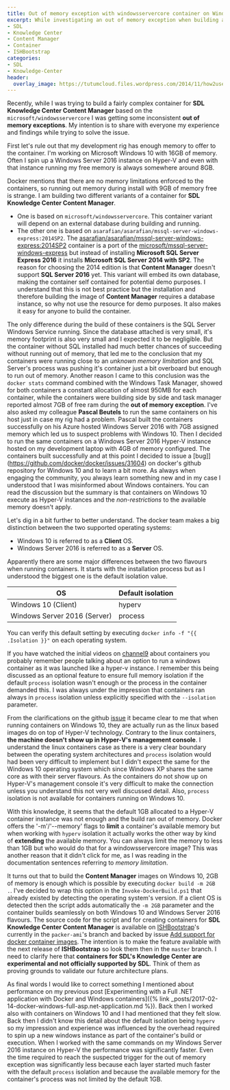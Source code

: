 ```yaml
---
title: Out of memory exception with windowsservercore container on Windows 10
excerpt: While investigating an out of memory exception when building a microsoft/windowsservercore based container for SDL's Knowledge Center Content Manager, I came to realize a couple of small but important differences between hosting containers on Windows 10 and Windows Server 2016.
- SDL
- Knowledge Center
- Content Manager
- Container
- ISHBootstrap
categories:
- SDL
- Knowledge-Center
header:
  overlay_image: https://tutumcloud.files.wordpress.com/2014/11/how2usedocker_windows.jpg
---
```


Recently, while I was trying to build a fairly complex container for **SDL Knowledge Center Content Manager** based on the `microsoft/windowsservercore` I was getting some inconsistent **out of memory exceptions**. My intention is to share with everyone my experience and findings while trying to solve the issue.

First let's rule out that my development rig has enough memory to offer to the container. I'm working on Microsoft Windows 10 with 16GB of memory. Often I spin up a Windows Server 2016 instance on Hyper-V and even with that instance running my free memory is always somewhere around 8GB. 

Docker mentions that there are no memory limitations enforced to the containers, so running out memory during install with 9GB of memory free is strange. I am building two different variants of a container for **SDL Knowledge Center Content Manager**. 

- One is based on `microsoft/windowsservercore`. This container variant will depend on an external database during building and running.
- The other one is based on `asarafian/asarafian/mssql-server-windows-express:2014SP2`. The [asarafian/asarafian/mssql-server-windows-express:2014SP2](https://hub.docker.com/r/asarafian/mssql-server-windows-express/) container is a port of the [microsoft/mssql-server-windows-express](https://hub.docker.com/r/microsoft/mssql-server-windows-express/) but instead of installing **Microsoft SQL Server Express 2016** it installs **Microsoft SQL Server 2014 with SP2**. The reason for choosing the 2014 edition is that **Content Manager** doesn't support **SQL Server 2016** yet. This variant will embed its own database, making the container self contained for potential demo purposes. I understand that this is not best practice but the installation and therefore building the image of **Content Manager** requires a database instance, so why not use the resource for demo purposes. It also makes it easy for anyone to build the container.

The only difference during the build of these containers is the SQL Server Windows Service running. Since the database attached is very small, it's memory footprint is also very small and I expected it to be negligible. But the container without SQL installed had much better chances of succeeding without running out of memory, that led me to the conclusion that my containers were running close to an *unknown memory limitation* and SQL Server's process was pushing it's container just a bit overboard but enough to run out of memory. Another reason I came to this conclusion was the `docker stats` command combined with the Windows Task Manager, showed for both containers a constant allocation of almost 950MB for each container, while the containers were building side by side and task manager reported almost 7GB of free ram during the **out of memory exception**. I've also asked my colleague **Pascal Beutels** to run the same containers on his host just in case my rig had a problem. Pascal built the containers successfully on his Azure hosted Windows Server 2016 with 7GB assigned memory which led us to suspect problems with Windows 10. Then I decided to run the same containers on a Windows Server 2016 Hyper-V instance hosted on my development laptop with 4GB of memory configured. The containers built successfully and at this point I decided to issue a [bug]](https://github.com/docker/docker/issues/31604) on docker's github repository for Windows 10 and to learn a bit more. As always when engaging the community, you always learn something new and in my case I understood that I was misinformed about Windows containers. You can read the discussion but the summary is that containers on Windows 10 execute as Hyper-V instances and the *non-restrictions* to the available memory doesn't apply.

Let's dig in a bit further to better understand. The docker team makes a big distinction between the two supported operating systems:

- Windows 10 is referred to as a **Client** OS.
- Windows Server 2016 is referred to as a **Server** OS.

Apparently there are some major differences between the two flavours when running containers. It starts with the installation process but as I understood the biggest one is the default isolation value.

| OS | Default isolation |
| -- | ----------------- |
| Windows 10 (Client) | hyperv |
| Windows Server 2016 (Server) | process |

You can verify this default setting by executing `docker info -f "{{ .Isolation }}"` on each operating system. 

If you have watched the initial videos on [channel9](https://channel9.msdn.com) about containers you probably remember people talking about an option to run a windows container as it was launched like a hyper-v instance. I remember this being discussed as an optional feature to ensure full memory isolation if the default `process` isolation wasn't enough or the process in the container demanded this. I was always under the impression that containers ran always in `process` isolation unless explicitly specified with the `--isolation` parameter.

From the clarifications on the github [issue](https://github.com/docker/docker/issues/31604) it became clear to me that when running containers on Windows 10, they are actually run as the linux based images do on top of Hyper-V technology. Contrary to the linux containers, **the machine doesn't show up in Hyper-V's management console**. I understand the linux containers case as there is a very clear boundary between the operating system architectures and `process` isolation would had been very difficult to implement but I didn't expect the same for the Windows 10 operating system which since Windows XP shares the same core as with their server flavours. As the containers do not show up on Hyper-V's management console it's very difficult to make the connection unless you understand this not very well discussed detail. Also, `process` isolation is not available for containers running on Windows 10.

With this knowledge, it seems that the default 1GB allocated to a Hyper-V container instance was not enough and the build ran out of memory. Docker offers the '-m'/'--memory' flags to **limit** a container's available memory but when working with `hyperv` isolation it actually works the other way by kind of **extending** the available memory. You can always limit the memory to less than 1GB but who would do that for a windowsservercore image? This was another reason that it didn't click for me, as I was reading in the documentation sentences referring to *memory limitation*.

It turns out that to build the **Content Manager** images on Windows 10, 2GB of memory is enough which is possible by executing `docker build -m 2GB .`. 
I've decided to wrap this option in the `Invoke-DockerBuild.ps1` that already existed by detecting the operating system's version. If a client OS is detected then the script adds automatically the `-m 2GB` parameter and the container builds seamlessly on both Windows 10 and Windows Server 2016 flavours. The source code for the script and for creating containers for **SDL Knowledge Center Content Manager** is available on [ISHBootstrap](https://github.com/Sarafian/ISHBootstrap/)'s currently in the `packer-ami`'s branch and backed by issue [Add support for docker container images](https://github.com/Sarafian/ISHBootstrap/issues/53). The intention is to make the feature available with the next release of **ISHBootstrap** so look them then in the `master` branch. I need to clarify here that **containers for SDL's Knowledge Center are experimental and not officially supported by SDL**. Think of them as proving grounds to validate our future architecture plans.

As final words I would like to correct something I mentioned about performance on my previous post [Experimenting with a Full .NET application with Docker and Windows containers]({% link _posts/2017-02-14-docker-windows-full-asp.net-application.md %}). Back then I worked also with containers on Windows 10 and I had mentioned that they felt slow. Back then I didn't know this detail about the default isolation being `hyperv` so my impression and experience was influenced by the overhead required to spin up a new windows instance as part of the container's build or execution. When I worked with the same commands on my Windows Server 2016 instance on Hyper-V the performance was significantly faster. Even the time required to reach the suspected trigger for the out of memory exception was significantly less because each layer started much faster with the default `process` isolation and because the available memory for the container's process was not limited by the default 1GB.